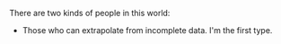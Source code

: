 There are two kinds of people in this world:
* Those who can extrapolate from incomplete data.
I'm the first type.
